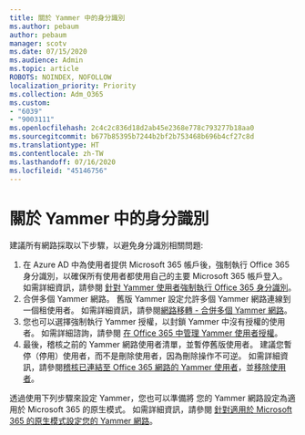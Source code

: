 ```yaml
---
title: 關於 Yammer 中的身分識別
ms.author: pebaum
author: pebaum
manager: scotv
ms.date: 07/15/2020
ms.audience: Admin
ms.topic: article
ROBOTS: NOINDEX, NOFOLLOW
localization_priority: Priority
ms.collection: Adm_O365
ms.custom:
- "6039"
- "9003111"
ms.openlocfilehash: 2c4c2c836d18d2ab45e2368e778c793277b18aa0
ms.sourcegitcommit: b677b85395b7244b2bf2b753468b696b4cf27c8d
ms.translationtype: HT
ms.contentlocale: zh-TW
ms.lasthandoff: 07/16/2020
ms.locfileid: "45146756"
---
```

# <a name="about-identity-in-yammer"></a>關於 Yammer 中的身分識別

建議所有網路採取以下步驟，以避免身分識別相關問題:

1. 在 Azure AD 中為使用者提供 Microsoft 365 帳戶後，強制執行 Office 365 身分識別，以確保所有使用者都使用自己的主要 Microsoft 365 帳戶登入。 如需詳細資訊，請參閱 [針對 Yammer 使用者強制執行 Office 365 身分識別](https://docs.microsoft.com/yammer/configure-your-yammer-network/enforce-office-365-identity)。
2. 合併多個 Yammer 網路。 舊版 Yammer 設定允許多個 Yammer 網路連線到一個租使用者。 如需詳細資訊，請參閱[網路移轉 - 合併多個 Yammer 網路](https://docs.microsoft.com/yammer/configure-your-yammer-network/consolidate-multiple-yammer-networks)。
3. 您也可以選擇強制執行 Yammer 授權，以封鎖 Yammer 中沒有授權的使用者。 如需詳細諮詢，請參閱 [在 Office 365 中管理 Yammer 使用者授權](https://docs.microsoft.com/yammer/manage-yammer-users/manage-yammer-licenses-in-office-365)。
4. 最後，稽核之前的 Yammer 網路使用者清單，並暫停舊版使用者。 建議您暫停（停用）使用者，而不是刪除使用者，因為刪除操作不可逆。 如需詳細資訊，請參閱[稽核已連結至 Office 365 網路的 Yammer 使用者](https://docs.microsoft.com/yammer/manage-yammer-users/audit-users-connected-to-office-365)，並[移除使用者](https://docs.microsoft.com/yammer/manage-yammer-users/add-block-or-remove-users#remove-users)。

透過使用下列步驟來設定 Yammer，您也可以準備將 您的 Yammer 網路設定為適用於 Microsoft 365 的原生模式。 如需詳細資訊，請參閱 [針對適用於 Microsoft 365 的原生模式設定您的 Yammer 網路](https://docs.microsoft.com/yammer/configure-your-yammer-network/native-mode)。